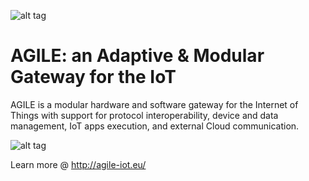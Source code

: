
![alt tag](http://www.agile-project-iot.eu/wp-content/uploads/2016/03/logo-png-transparent-02_small.png)

# AGILE: an Adaptive & Modular Gateway for the IoT

AGILE is a modular hardware and software gateway for the Internet of Things with support for protocol interoperability, device and data management, IoT apps execution, and external Cloud communication.

![alt tag](http://agile-iot.eu/wp-content/uploads/2016/03/AGILE-Presentation.png)


Learn more @ http://agile-iot.eu/
